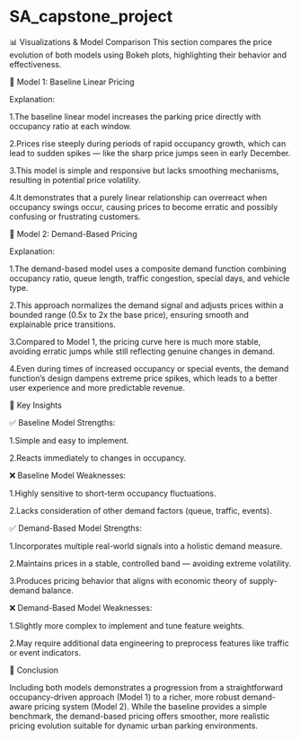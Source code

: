 # SA_capstone_project

📊 Visualizations & Model Comparison
This section compares the price evolution of both models using Bokeh plots, highlighting their behavior and effectiveness.


🔹 Model 1: Baseline Linear Pricing

Explanation:

1.The baseline linear model increases the parking price directly with occupancy ratio at each window.

2.Prices rise steeply during periods of rapid occupancy growth, which can lead to sudden spikes — like the sharp price jumps seen in early December.

3.This model is simple and responsive but lacks smoothing mechanisms, resulting in potential price volatility.

4.It demonstrates that a purely linear relationship can overreact when occupancy swings occur, causing prices to become erratic and possibly confusing or frustrating customers.



🔹 Model 2: Demand-Based Pricing

Explanation:

1.The demand-based model uses a composite demand function combining occupancy ratio, queue length, traffic congestion, special days, and vehicle type.

2.This approach normalizes the demand signal and adjusts prices within a bounded range (0.5x to 2x the base price), ensuring smooth and explainable price transitions.

3.Compared to Model 1, the pricing curve here is much more stable, avoiding erratic jumps while still reflecting genuine changes in demand.

4.Even during times of increased occupancy or special events, the demand function’s design dampens extreme price spikes, which leads to a better user experience and more predictable revenue.



🔎 Key Insights

✅ Baseline Model Strengths:

1.Simple and easy to implement.

2.Reacts immediately to changes in occupancy.

❌ Baseline Model Weaknesses:

1.Highly sensitive to short-term occupancy fluctuations.

2.Lacks consideration of other demand factors (queue, traffic, events).

✅ Demand-Based Model Strengths:

1.Incorporates multiple real-world signals into a holistic demand measure.

2.Maintains prices in a stable, controlled band — avoiding extreme volatility.

3.Produces pricing behavior that aligns with economic theory of supply-demand balance.

❌ Demand-Based Model Weaknesses:

1.Slightly more complex to implement and tune feature weights.

2.May require additional data engineering to preprocess features like traffic or event indicators.



📌 Conclusion

Including both models demonstrates a progression from a straightforward occupancy-driven approach (Model 1) to a richer, more robust demand-aware pricing system (Model 2). While the baseline provides a simple benchmark, the demand-based pricing offers smoother, more realistic pricing evolution suitable for dynamic urban parking environments.
